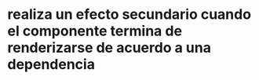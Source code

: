 # realiza un efecto secundario cuando el componente termina de renderizarse de acuerdo a una dependencia